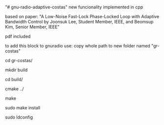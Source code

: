 "# gnu-radio-adaptive-costas" 
new funcionality implemented in cpp

based on paper:
"A Low-Noise Fast-Lock Phase-Locked Loop with
Adaptive Bandwidth Control by
Joonsuk Lee, Student Member, IEEE, and Beomsup Kim, Senior Member, IEEE"

pdf included

to add this block to gnuradio use:
copy whole path to new folder named "gr-costas"

cd gr-costas/

mkdir build

cd build/

cmake ../

make

sudo make install

sudo ldconfig
